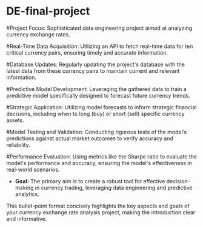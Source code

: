 # DE-final-project

#Project Focus: Sophisticated data engineering project aimed at analyzing currency exchange rates.

#Real-Time Data Acquisition: Utilizing an API to fetch real-time data for ten critical currency pairs, ensuring timely and accurate information.

#Database Updates: Regularly updating the project's database with the latest data from these currency pairs to maintain current and relevant information.

#Predictive Model Development: Leveraging the gathered data to train a predictive model specifically designed to forecast future currency trends.

#Strategic Application: Utilizing model forecasts to inform strategic financial decisions, including when to long (buy) or short (sell) specific currency assets.

#Model Testing and Validation: Conducting rigorous tests of the model’s predictions against actual market outcomes to verify accuracy and reliability.

#Performance Evaluation: Using metrics like the Sharpe ratio to evaluate the model's performance and accuracy, ensuring the model's effectiveness in real-world scenarios.

- **Goal:** The primary aim is to create a robust tool for effective decision-making in currency trading, leveraging data engineering and predictive analytics.

This bullet-point format concisely highlights the key aspects and goals of your currency exchange rate analysis project, making the introduction clear and informative.
